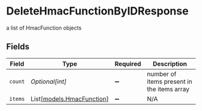 # DeleteHmacFunctionByIDResponse

a list of HmacFunction objects


## Fields

| Field                                                  | Type                                                   | Required                                               | Description                                            |
| ------------------------------------------------------ | ------------------------------------------------------ | ------------------------------------------------------ | ------------------------------------------------------ |
| `count`                                                | *Optional[int]*                                        | :heavy_minus_sign:                                     | number of items present in the items array             |
| `items`                                                | List[[models.HmacFunction](../models/hmacfunction.md)] | :heavy_minus_sign:                                     | N/A                                                    |